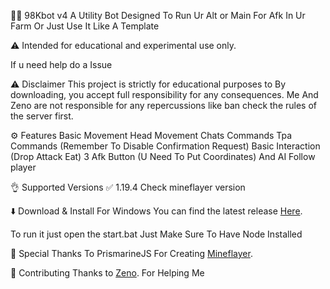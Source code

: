 🕵️‍♂️ 98Kbot v4
A Utility Bot Designed To Run Ur Alt or Main For Afk In Ur Farm Or Just Use It Like A Template

⚠️ Intended for educational and experimental use only.

If u need help do a Issue


⚠️ Disclaimer
This project is strictly for educational purposes to By downloading, you accept full responsibility for any consequences. Me And Zeno are not responsible for any repercussions like ban check the rules of the server first.



⚙️ Features
Basic Movement
Head Movement 
Chats Commands
Tpa Commands (Remember To Disable Confirmation Request)
Basic Interaction (Drop Attack Eat)
3 Afk Button (U Need To Put Coordinates) 
And AI Follow player



👌 Supported Versions
✅ 1.19.4 Check mineflayer version

⬇️ Download & Install
For Windows
You can find the latest release [Here](https://github.com/VinoFFR/AFKMinecraftBot/releases/).

To run it just open the start.bat
Just Make Sure To Have Node Installed

🙏 Special Thanks
To PrismarineJS For Creating [Mineflayer](https://github.com/PrismarineJS/mineflayer).


💁 Contributing
Thanks to [Zeno](https://github.com/zeno98k). For Helping Me 

